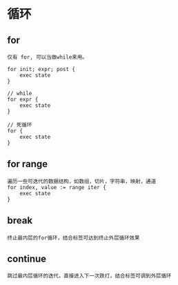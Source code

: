 # 循环

## for
    仅有 for, 可以当做while来用。

    for init; expr; post {
        exec state
    }
    
    // while
    for expr {
        exec state
    }

    // 死循环
    for {
        exec state
    }

## for range
    遍历一些可迭代的数据结构，如数组，切片，字符串，映射，通道
    for index, value := range iter {
        exec state
    }

## break
    终止最内层的for循环，结合标签可达到终止外层循环效果


## continue
    跳过最内层循环的迭代，直接进入下一次跌打，结合标签可调到外层循环
